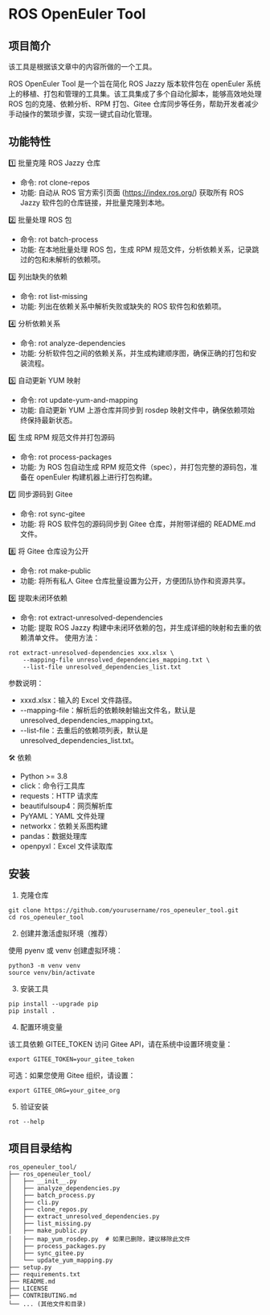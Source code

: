 # ROS OpenEuler Tool

## 项目简介

该工具是根据该文章中的内容所做的一个工具。

ROS OpenEuler Tool 是一个旨在简化 ROS Jazzy 版本软件包在 openEuler 系统上的移植、打包和管理的工具集。该工具集成了多个自动化脚本，能够高效地处理 ROS 包的克隆、依赖分析、RPM 打包、Gitee 仓库同步等任务，帮助开发者减少手动操作的繁琐步骤，实现一键式自动化管理。

## 功能特性

1️⃣ 批量克隆 ROS Jazzy 仓库
- 命令: rot clone-repos
- 功能: 自动从 ROS 官方索引页面 (https://index.ros.org/) 获取所有 ROS Jazzy 软件包的仓库链接，并批量克隆到本地。

2️⃣ 批量处理 ROS 包
- 命令: rot batch-process
- 功能: 在本地批量处理 ROS 包，生成 RPM 规范文件，分析依赖关系，记录跳过的包和未解析的依赖项。

3️⃣ 列出缺失的依赖
- 命令: rot list-missing
- 功能: 列出在依赖关系中解析失败或缺失的 ROS 软件包和依赖项。

4️⃣ 分析依赖关系
- 命令: rot analyze-dependencies
- 功能: 分析软件包之间的依赖关系，并生成构建顺序图，确保正确的打包和安装流程。

5️⃣ 自动更新 YUM 映射
- 命令: rot update-yum-and-mapping
- 功能: 自动更新 YUM 上游仓库并同步到 rosdep 映射文件中，确保依赖项始终保持最新状态。

6️⃣ 生成 RPM 规范文件并打包源码
- 命令: rot process-packages
- 功能: 为 ROS 包自动生成 RPM 规范文件（spec），并打包完整的源码包，准备在 openEuler 构建机器上进行打包构建。

7️⃣ 同步源码到 Gitee
- 命令: rot sync-gitee
- 功能: 将 ROS 软件包的源码同步到 Gitee 仓库，并附带详细的 README.md 文件。

8️⃣ 将 Gitee 仓库设为公开
- 命令: rot make-public
- 功能: 将所有私人 Gitee 仓库批量设置为公开，方便团队协作和资源共享。

9️⃣ 提取未闭环依赖
- 命令: rot extract-unresolved-dependencies
- 功能: 提取 ROS Jazzy 构建中未闭环依赖的包，并生成详细的映射和去重的依赖清单文件。
使用方法：

```
rot extract-unresolved-dependencies xxx.xlsx \
    --mapping-file unresolved_dependencies_mapping.txt \
    --list-file unresolved_dependencies_list.txt
```

参数说明：
- xxxd.xlsx：输入的 Excel 文件路径。
- --mapping-file：解析后的依赖映射输出文件名，默认是 unresolved_dependencies_mapping.txt。
- --list-file：去重后的依赖项列表，默认是 unresolved_dependencies_list.txt。

🛠️ 依赖
- Python >= 3.8
- click：命令行工具库
- requests：HTTP 请求库
- beautifulsoup4：网页解析库
- PyYAML：YAML 文件处理
- networkx：依赖关系图构建
- pandas：数据处理库
- openpyxl：Excel 文件读取库

## 安装

1. 克隆仓库

```
git clone https://github.com/yourusername/ros_openeuler_tool.git
cd ros_openeuler_tool
```

2. 创建并激活虚拟环境（推荐）

使用 pyenv 或 venv 创建虚拟环境：

```
python3 -m venv venv
source venv/bin/activate
```

3. 安装工具

```
pip install --upgrade pip
pip install .
```

4. 配置环境变量

该工具依赖 GITEE_TOKEN 访问 Gitee API，请在系统中设置环境变量：

```
export GITEE_TOKEN=your_gitee_token
```

可选：如果您使用 Gitee 组织，请设置：

```
export GITEE_ORG=your_gitee_org
```

5.  验证安装

```
rot --help
```

## 项目目录结构

```
ros_openeuler_tool/
├── ros_openeuler_tool/
│   ├── __init__.py
│   ├── analyze_dependencies.py
│   ├── batch_process.py
│   ├── cli.py
│   ├── clone_repos.py
│   ├── extract_unresolved_dependencies.py
│   ├── list_missing.py
│   ├── make_public.py
│   ├── map_yum_rosdep.py  # 如果已删除，建议移除此文件
│   ├── process_packages.py
│   ├── sync_gitee.py
│   └── update_yum_mapping.py
├── setup.py
├── requirements.txt
├── README.md
├── LICENSE
├── CONTRIBUTING.md
└── ... (其他文件和目录)
```